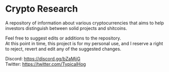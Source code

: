 # Crypto Research
A repository of information about various cryptocurrencies that aims to help investors distinguish between solid projects and shitcoins.<br>

Feel free to suggest edits or additions to the repository.<br>
At this point in time, this project is for my personal use, and I reserve a right to reject, revert and edit any of the suggested changes.<br>

Discord: https://discord.gg/bZaMjjG<br>
Twitter: https://twitter.com/TypicalHog<br>
